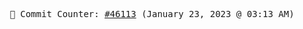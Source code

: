 <p align="center">
    <samp>
        📮 Commit Counter: <a href="https://github.com/Javascript-void0/Javascript-void0/commits/main">#46113</a> (January 23, 2023 @ 03:13 AM)
    </samp>
</p>